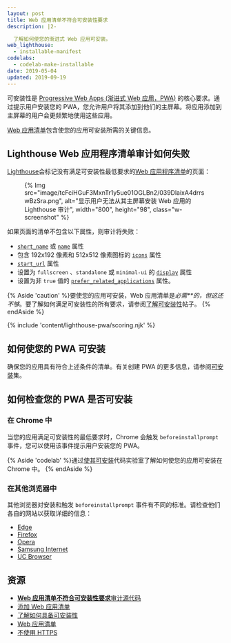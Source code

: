 ```yaml
---
layout: post
title: Web 应用清单不符合可安装性要求
description: |2-

  了解如何使您的渐进式 Web 应用可安装。
web_lighthouse:
  - installable-manifest
codelabs:
  - codelab-make-installable
date: 2019-05-04
updated: 2019-09-19
---
```


可安装性是 [Progressive Web Apps (渐进式 Web 应用，PWA)](/discover-installable) 的核心要求。通过提示用户安装您的 PWA，您允许用户将其添加到他们的主屏幕。将应用添加到主屏幕的用户会更频繁地使用这些应用。

[Web 应用清单](/add-manifest/)包含使您的应用可安装所需的关键信息。

## Lighthouse Web 应用程序清单审计如何失败

[Lighthouse](https://developers.google.com/web/tools/lighthouse/)会标记没有满足可安装性最低要求的[Web 应用程序清单](/add-manifest/)的页面：

<figure class="w-figure">{% Img src="image/tcFciHGuF3MxnTr1y5ue01OGLBn2/039DlaixA4drrswBzSra.png", alt="显示用户无法从其主屏幕安装 Web 应用的 Lighthouse 审计", width="800", height="98", class="w-screenshot" %}</figure>

如果页面的清单不包含以下属性，则审计将失败：

- [`short_name`](https://developer.mozilla.org/docs/Web/Manifest/short_name) 或 [`name`](https://developer.mozilla.org/docs/Web/Manifest/name) 属性
- 包含 192x192 像素和 512x512 像素图标的 [`icons`](https://developer.mozilla.org/docs/Web/Manifest/icons) 属性
- [`start_url`](https://developer.mozilla.org/docs/Web/Manifest/start_url) 属性
- 设置为 `fullscreen` 、`standalone` 或 `minimal-ui` 的 [`display`](https://developer.mozilla.org/docs/Web/Manifest/display) 属性
- 设置为非 `true` 值的 [`prefer_related_applications`](https://developers.google.com/web/fundamentals/app-install-banners/native) 属性。

{% Aside 'caution' %}要使您的应用可安装，Web 应用清单是*必需**的，但这还不够*。要了解如何满足可安装性的所有要求，请参阅[了解可安装性](/discover-installable)帖子。 {% endAside %}

{% include 'content/lighthouse-pwa/scoring.njk' %}

## 如何使您的 PWA 可安装

确保您的应用具有符合上述条件的清单。有关创建 PWA 的更多信息，请参阅[可安装](/installable/)集。

## 如何检查您的 PWA 是否可安装

### 在 Chrome 中

当您的应用满足可安装性的最低要求时，Chrome 会触发 `beforeinstallprompt` 事件，您可以使用该事件提示用户安装您的 PWA。

{% Aside 'codelab' %}通过[使其可安装](/codelab-make-installable)代码实验室了解如何使您的应用可安装在 Chrome 中。 {% endAside %}

### 在其他浏览器中

其他浏览器对安装和触发 `beforeinstallprompt` 事件有不同的标准。请检查他们各自的网站以获取详细的信息：

- [Edge](https://docs.microsoft.com/en-us/microsoft-edge/progressive-web-apps#requirements)
- [Firefox](https://developer.mozilla.org/docs/Web/Progressive_web_apps/Add_to_home_screen#How_do_you_make_an_app_A2HS-ready)
- [Opera](https://dev.opera.com/articles/installable-web-apps/)
- [Samsung Internet](https://hub.samsunginter.net/docs/ambient-badging/)
- [UC Browser](https://plus.ucweb.com/docs/pwa/docs-en/zvrh56)

## 资源

- [**Web 应用清单不符合可安装性要求**审计源代码](https://github.com/GoogleChrome/lighthouse/blob/master/lighthouse-core/audits/installable-manifest.js)
- [添加 Web 应用清单](/add-manifest/)
- [了解如何具备可安装性](/discover-installable)
- [Web 应用清单](https://developer.mozilla.org/docs/Web/Manifest)
- [不使用 HTTPS](/is-on-https/)
